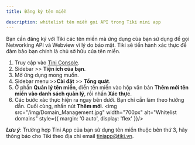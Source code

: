 ```yaml
---
title: Đăng ký tên miền

description: whitelist tên miền gọi API trong Tiki mini app
---
```


Bạn cần đăng ký với Tiki các tên miền mà ứng dụng của bạn sử dụng để gọi Networking API và Webview vì lý do bảo mật. Tiki sẽ tiến hành xác thực để đảm bảo bạn chính là chủ sở hữu của tên miền.

1. Truy cập vào [Tini Console](https://developer.tiki.vn/apps).
2. Sidebar >> **Tiện ích của bạn**.
3. Mở ứng dụng mong muốn.
4. Sidebar menu >>**Cài đặt** >> **Tổng quát**.
5. Ở phần **Quản lý tên miền**, điền tên miền vào hộp văn bản **Thêm mới tên miền vào danh sách quản lý**, rồi nhấn **Xác thực**.
6. Các bước xác thực hiện ra ngay bên dưới. Bạn chỉ cần làm theo hướng dẫn. Cuối cùng, nhấn nút **Thêm mới**.
   <img src="/img/Domain_Management.jpg" width="700px" alt="Whitelist domains" style={{ margin: '0 auto', display: 'flex' }}/>

***Lưu ý***: Trường hợp Tini App của bạn sử dụng tên miền thuộc bên thứ 3, hãy thông báo cho Tiki theo địa chỉ email <a href="mailto:tiniapp@tiki.vn">tiniapp@tiki.vn</a>.